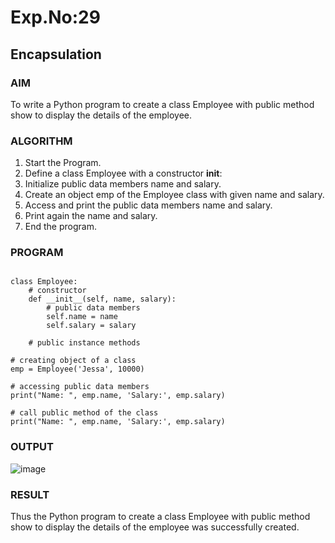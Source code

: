 # Exp.No:29  
## Encapsulation

### AIM  

To write a Python program to create a class Employee with public method show to display the details of the employee.

### ALGORITHM

1. Start the Program.
2. Define a class Employee with a constructor __init__:
3. Initialize public data members name and salary.
4. Create an object emp of the Employee class with given name and salary.
5. Access and print the public data members name and salary.
6. Print again the name and salary.
7. End the program.

### PROGRAM

```

class Employee:
    # constructor
    def __init__(self, name, salary):
        # public data members
        self.name = name
        self.salary = salary

    # public instance methods
    
# creating object of a class
emp = Employee('Jessa', 10000)

# accessing public data members
print("Name: ", emp.name, 'Salary:', emp.salary)

# call public method of the class
print("Name: ", emp.name, 'Salary:', emp.salary)

```

### OUTPUT

![image](https://github.com/user-attachments/assets/ebc32dbc-a057-4d54-8d82-a656ef2c0e08)

### RESULT

Thus the Python program to create a class Employee with public method show to display the details of the employee was successfully created.
